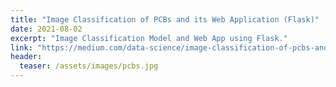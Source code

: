 ```yaml
---
title: "Image Classification of PCBs and its Web Application (Flask)"
date: 2021-08-02
excerpt: "Image Classification Model and Web App using Flask."
link: "https://medium.com/data-science/image-classification-of-pcbs-and-its-web-application-flask-c2b26039924a"
header:
  teaser: /assets/images/pcbs.jpg
---
```

